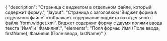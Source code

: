 {
"description": "Страница с виджетом в отдельном файле, который содержит форму.",
"layout": "Страница с заголовком 'Виджет форма в отдельном файле' отображает содержание виджета из отдельного файла 'form.widget.xml'. Виджет содержит форму с двумя полями ввода текста 'Имя' и 'Фамилия'.",
"elements": "Поля формы: Имя (Поле ввода, firstName), Фамилия (Поле ввода, lastName)"
}